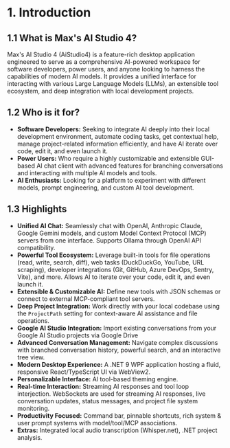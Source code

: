 ﻿# 1. Introduction

## 1.1 What is Max's AI Studio 4?
Max's AI Studio 4 (AiStudio4) is a feature-rich desktop application engineered to serve as a comprehensive AI-powered workspace for software developers, power users, and anyone looking to harness the capabilities of modern AI models. It provides a unified interface for interacting with various Large Language Models (LLMs), an extensible tool ecosystem, and deep integration with local development projects.

## 1.2 Who is it for?
*   **Software Developers:** Seeking to integrate AI deeply into their local development environment, automate coding tasks, get contextual help, manage project-related information efficiently, and have AI iterate over code, edit it, and even launch it.
*   **Power Users:** Who require a highly customizable and extensible GUI-based AI chat client with advanced features for branching conversations and interacting with multiple AI models and tools.
*   **AI Enthusiasts:** Looking for a platform to experiment with different models, prompt engineering, and custom AI tool development.

## 1.3 Highlights
*   **Unified AI Chat:** Seamlessly chat with OpenAI, Anthropic Claude, Google Gemini models, and custom Model Context Protocol (MCP) servers from one interface. Supports Ollama through OpenAI API compatibility.
*   **Powerful Tool Ecosystem:** Leverage built-in tools for file operations (read, write, search, diff), web tasks (DuckDuckGo, YouTube, URL scraping), developer integrations (Git, GitHub, Azure DevOps, Sentry, Vite), and more. Allows AI to iterate over your code, edit it, and even launch it.
*   **Extensible & Customizable AI:** Define new tools with JSON schemas or connect to external MCP-compliant tool servers.
*   **Deep Project Integration:** Work directly with your local codebase using the `ProjectPath` setting for context-aware AI assistance and file operations.
*   **Google AI Studio Integration:** Import existing conversations from your Google AI Studio projects via Google Drive
*   **Advanced Conversation Management:** Navigate complex discussions with branched conversation history, powerful search, and an interactive tree view.
*   **Modern Desktop Experience:** A .NET 9 WPF application hosting a fluid, responsive React/TypeScript UI via WebView2.
*   **Personalizable Interface:** AI tool-based theming engine.
*   **Real-time Interaction:** Streaming AI responses and tool loop interjection. WebSockets are used for streaming AI responses, live conversation updates, status messages, and project file system monitoring.
*   **Productivity Focused:** Command bar, pinnable shortcuts, rich system & user prompt systems with model/tool/MCP associations.
*   **Extras:** Integrated local audio transcription (Whisper.net), .NET project analysis.